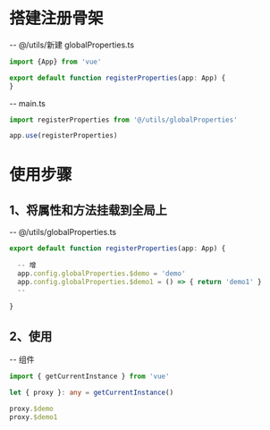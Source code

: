 # 搭建注册骨架
  -- @/utils/新建 globalProperties.ts
  ```ts
  import {App} from 'vue'

  export default function registerProperties(app: App) {
  }
  ```

  -- main.ts
  ```ts
  import registerProperties from '@/utils/globalProperties'

  app.use(registerProperties)
  ```

# 使用步骤
  ## 1、将属性和方法挂载到全局上
  -- @/utils/globalProperties.ts
  ```ts
  export default function registerProperties(app: App) {
    
    -- 增
    app.config.globalProperties.$demo = 'demo'
    app.config.globalProperties.$demo1 = () => { return 'demo1' }
    --

  }
  ```

  ## 2、使用
  -- 组件
  ```ts
  import { getCurrentInstance } from 'vue'
  
  let { proxy }: any = getCurrentInstance()
  
  proxy.$demo
  proxy.$demo1
  ```